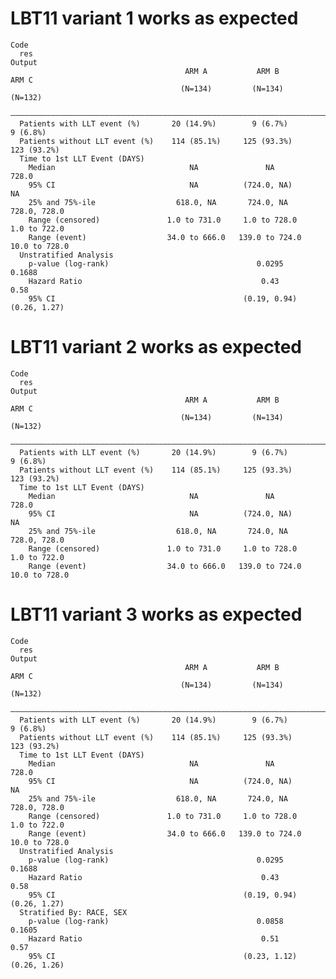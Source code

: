 # LBT11 variant 1 works as expected

    Code
      res
    Output
                                           ARM A           ARM B            ARM C    
                                          (N=134)         (N=134)          (N=132)   
      ———————————————————————————————————————————————————————————————————————————————
      Patients with LLT event (%)       20 (14.9%)        9 (6.7%)        9 (6.8%)   
      Patients without LLT event (%)    114 (85.1%)     125 (93.3%)      123 (93.2%) 
      Time to 1st LLT Event (DAYS)                                                   
        Median                              NA               NA             728.0    
        95% CI                              NA          (724.0, NA)          NA      
        25% and 75%-ile                  618.0, NA       724.0, NA      728.0, 728.0 
        Range (censored)               1.0 to 731.0     1.0 to 728.0    1.0 to 722.0 
        Range (event)                  34.0 to 666.0   139.0 to 724.0   10.0 to 728.0
      Unstratified Analysis                                                          
        p-value (log-rank)                                 0.0295          0.1688    
        Hazard Ratio                                        0.43            0.58     
        95% CI                                          (0.19, 0.94)    (0.26, 1.27) 

# LBT11 variant 2 works as expected

    Code
      res
    Output
                                           ARM A           ARM B            ARM C    
                                          (N=134)         (N=134)          (N=132)   
      ———————————————————————————————————————————————————————————————————————————————
      Patients with LLT event (%)       20 (14.9%)        9 (6.7%)        9 (6.8%)   
      Patients without LLT event (%)    114 (85.1%)     125 (93.3%)      123 (93.2%) 
      Time to 1st LLT Event (DAYS)                                                   
        Median                              NA               NA             728.0    
        95% CI                              NA          (724.0, NA)          NA      
        25% and 75%-ile                  618.0, NA       724.0, NA      728.0, 728.0 
        Range (censored)               1.0 to 731.0     1.0 to 728.0    1.0 to 722.0 
        Range (event)                  34.0 to 666.0   139.0 to 724.0   10.0 to 728.0

# LBT11 variant 3 works as expected

    Code
      res
    Output
                                           ARM A           ARM B            ARM C    
                                          (N=134)         (N=134)          (N=132)   
      ———————————————————————————————————————————————————————————————————————————————
      Patients with LLT event (%)       20 (14.9%)        9 (6.7%)        9 (6.8%)   
      Patients without LLT event (%)    114 (85.1%)     125 (93.3%)      123 (93.2%) 
      Time to 1st LLT Event (DAYS)                                                   
        Median                              NA               NA             728.0    
        95% CI                              NA          (724.0, NA)          NA      
        25% and 75%-ile                  618.0, NA       724.0, NA      728.0, 728.0 
        Range (censored)               1.0 to 731.0     1.0 to 728.0    1.0 to 722.0 
        Range (event)                  34.0 to 666.0   139.0 to 724.0   10.0 to 728.0
      Unstratified Analysis                                                          
        p-value (log-rank)                                 0.0295          0.1688    
        Hazard Ratio                                        0.43            0.58     
        95% CI                                          (0.19, 0.94)    (0.26, 1.27) 
      Stratified By: RACE, SEX                                                       
        p-value (log-rank)                                 0.0858          0.1605    
        Hazard Ratio                                        0.51            0.57     
        95% CI                                          (0.23, 1.12)    (0.26, 1.26) 


